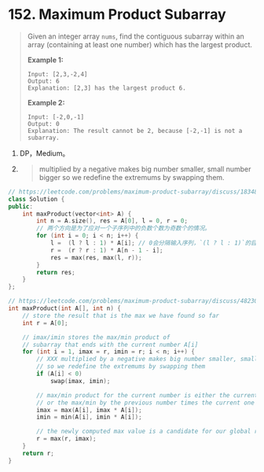 # 152. Maximum Product Subarray

> Given an integer array `nums`, find the contiguous subarray within an array (containing at least one number) which has the largest product.
>
> **Example 1:**
>
> ```
> Input: [2,3,-2,4]
> Output: 6
> Explanation: [2,3] has the largest product 6.
> ```
>
> **Example 2:**
>
> ```
> Input: [-2,0,-1]
> Output: 0
> Explanation: The result cannot be 2, because [-2,-1] is not a subarray.
> ```

1. DP，Medium。

2. > multiplied by a negative makes big number smaller, small number bigger so we redefine the extremums by swapping them.

```cpp
// https://leetcode.com/problems/maximum-product-subarray/discuss/183483/In-Python-it-can-be-more-concise-PythonC%2B%2BJava
class Solution {
public:
    int maxProduct(vector<int> A) {
        int n = A.size(), res = A[0], l = 0, r = 0;
        // 两个方向是为了应对一个子序列中的负数个数为奇数个的情况。
        for (int i = 0; i < n; i++) {
            l =  (l ? l : 1) * A[i]; // 0会分隔输入序列，`(l ? l : 1)`的目的是遇到0时，从下一个序列重新开始累积。
            r =  (r ? r : 1) * A[n - 1 - i];
            res = max(res, max(l, r));
        }
        return res;
    }
};
```

```cpp
// https://leetcode.com/problems/maximum-product-subarray/discuss/48230/Possibly-simplest-solution-with-O(n)-time-complexity
int maxProduct(int A[], int n) {
    // store the result that is the max we have found so far
    int r = A[0];

    // imax/imin stores the max/min product of
    // subarray that ends with the current number A[i]
    for (int i = 1, imax = r, imin = r; i < n; i++) {
        // XXX multiplied by a negative makes big number smaller, small number bigger
        // so we redefine the extremums by swapping them
        if (A[i] < 0)
            swap(imax, imin);

        // max/min product for the current number is either the current number itself
        // or the max/min by the previous number times the current one
        imax = max(A[i], imax * A[i]);
        imin = min(A[i], imin * A[i]);

        // the newly computed max value is a candidate for our global result
        r = max(r, imax);
    }
    return r;
}
```

